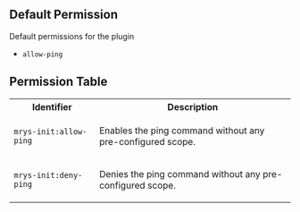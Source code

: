 ## Default Permission

Default permissions for the plugin

- `allow-ping`

## Permission Table

<table>
<tr>
<th>Identifier</th>
<th>Description</th>
</tr>


<tr>
<td>

`mrys-init:allow-ping`

</td>
<td>

Enables the ping command without any pre-configured scope.

</td>
</tr>

<tr>
<td>

`mrys-init:deny-ping`

</td>
<td>

Denies the ping command without any pre-configured scope.

</td>
</tr>
</table>
